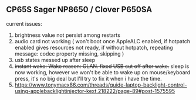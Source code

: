 
## CP65S Sager NP8650 / Clover P650SA

current issues:

1. brightness value not persist among restarts
2. audio card not working ( won't boot once AppleALC enabled, if hotpatch enabled gives resources not ready, if without hotpatch, repeating message:  codec property missing, skipping )
3. usb states messed up after sleep
4. ~~instant wake: Wake reason: GLAN. fixed USB cut off after wake.~~
sleep is now working, however we won't be able to wake up on mouse/keyboard press, it's no big deal but I'll try to fix it when i have the time.
5. https://www.tonymacx86.com/threads/guide-laptop-backlight-control-using-applebacklightinjector-kext.218222/page-89#post-1575595

